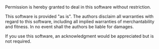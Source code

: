 Permission is hereby granted to deal in this software without restriction.

This software is provided "as is".  The authors disclaim all warranties with regard to this software, including all implied warranties of merchantability and fitness.  In no event shall the authors be liable for damages.

If you use this software, an acknowledgment would be appreciated but is not required.
